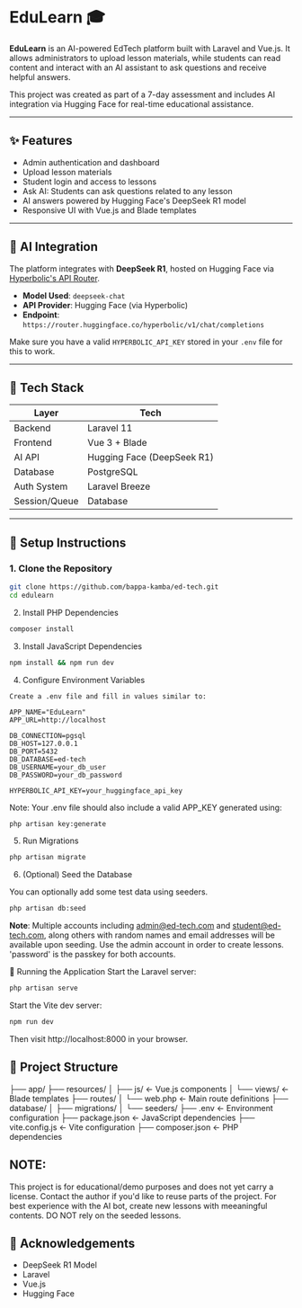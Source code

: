 # EduLearn 🎓

**EduLearn** is an AI-powered EdTech platform built with Laravel and Vue.js. It allows administrators to upload lesson materials, while students can read content and interact with an AI assistant to ask questions and receive helpful answers.

This project was created as part of a 7-day assessment and includes AI integration via Hugging Face for real-time educational assistance.

---

## ✨ Features

- Admin authentication and dashboard
- Upload lesson materials
- Student login and access to lessons
- Ask AI: Students can ask questions related to any lesson
- AI answers powered by Hugging Face's DeepSeek R1 model
- Responsive UI with Vue.js and Blade templates

---

## 🧠 AI Integration

The platform integrates with **DeepSeek R1**, hosted on Hugging Face via [Hyperbolic's API Router](https://router.huggingface.co/hyperbolic/v1/chat/completions).

- **Model Used**: `deepseek-chat`
- **API Provider**: Hugging Face (via Hyperbolic)
- **Endpoint**: `https://router.huggingface.co/hyperbolic/v1/chat/completions`

Make sure you have a valid `HYPERBOLIC_API_KEY` stored in your `.env` file for this to work.

---

## 🧰 Tech Stack

| Layer        | Tech                        |
|--------------|-----------------------------|
| Backend      | Laravel 11                  |
| Frontend     | Vue 3 + Blade               |
| AI API       | Hugging Face (DeepSeek R1)  |
| Database     | PostgreSQL                  |
| Auth System  | Laravel Breeze              |
| Session/Queue| Database                    |

---

## 🚀 Setup Instructions

### 1. Clone the Repository

```bash
git clone https://github.com/bappa-kamba/ed-tech.git
cd edulearn
```

2. Install PHP Dependencies
```bash
composer install
```

3. Install JavaScript Dependencies
```bash
npm install && npm run dev
```

4. Configure Environment Variables
```.env
Create a .env file and fill in values similar to:

APP_NAME="EduLearn"
APP_URL=http://localhost

DB_CONNECTION=pgsql
DB_HOST=127.0.0.1
DB_PORT=5432
DB_DATABASE=ed-tech
DB_USERNAME=your_db_user
DB_PASSWORD=your_db_password

HYPERBOLIC_API_KEY=your_huggingface_api_key
```
Note: Your .env file should also include a valid APP_KEY generated using:
```bash
php artisan key:generate
```
5. Run Migrations
```bash
php artisan migrate
```
6. (Optional) Seed the Database

You can optionally add some test data using seeders.
```bash
php artisan db:seed
```
**Note**: Multiple accounts including admin@ed-tech.com and student@ed-tech.com, along others with random names and email addresses will be available upon seeding. Use the admin account in order to create lessons.
'password' is the passkey for both accounts.

🏃 Running the Application
Start the Laravel server:
```bash
php artisan serve
```
Start the Vite dev server:
```bash
npm run dev
```
Then visit http://localhost:8000 in your browser.

## 📁 Project Structure

├── app/
├── resources/
│   ├── js/         ← Vue.js components
│   └── views/      ← Blade templates
├── routes/
│   └── web.php     ← Main route definitions
├── database/
│   ├── migrations/
│   └── seeders/
├── .env            ← Environment configuration
├── package.json    ← JavaScript dependencies
├── vite.config.js  ← Vite configuration
├── composer.json   ← PHP dependencies

## NOTE:
This project is for educational/demo purposes and does not yet carry a license. Contact the author if you'd like to reuse parts of the project.
For best experience with the AI bot, create new lessons with meeaningful contents. DO NOT rely on the seeded lessons.

## 🙌 Acknowledgements
- DeepSeek R1 Model
- Laravel
- Vue.js
- Hugging Face
